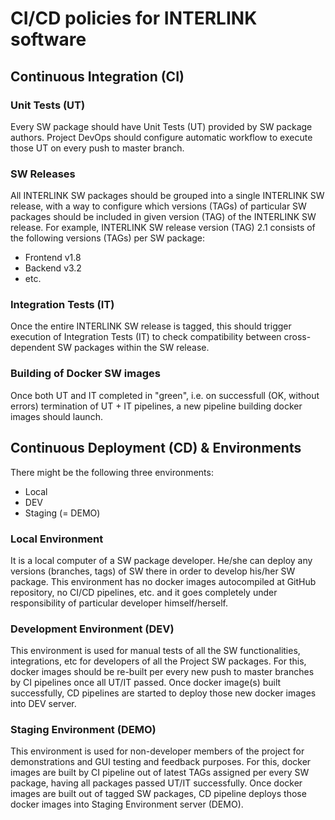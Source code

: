 
# CI/CD policies for INTERLINK software

## Continuous Integration (CI)

### Unit Tests (UT)

Every SW package should have Unit Tests (UT) provided by SW package authors.
Project DevOps should configure automatic workflow to execute those UT on every push to master branch.

### SW Releases

All INTERLINK SW packages should be grouped into a single INTERLINK SW release, with a way to configure which versions (TAGs) of particular SW packages should be included in given version (TAG) of the INTERLINK SW release. 
For example, INTERLINK SW release version (TAG) 2.1 consists of the following versions (TAGs) per SW package:
- Frontend v1.8
- Backend v3.2
- etc.

### Integration Tests (IT)

Once the entire INTERLINK SW release is tagged, this should trigger execution of Integration Tests (IT) to check compatibility between cross-dependent SW packages within the SW release.

### Building of Docker SW images

Once both UT and IT completed in "green", i.e. on successfull (OK, without errors) termination of UT + IT pipelines, a new pipeline building docker images should launch.

## Continuous Deployment (CD) & Environments

There might be the following three environments:
- Local
- DEV
- Staging (= DEMO)

### Local Environment

It is a local computer of a SW package developer. He/she can deploy any versions (branches, tags) of SW there in order to develop his/her SW package. This environment has no docker images autocompiled at GitHub repository, no CI/CD pipelines, etc. and it goes completely under responsibility of particular developer himself/herself.

### Development Environment (DEV)

This environment is used for manual tests of all the SW functionalities, integrations, etc for developers of all the Project SW packages. For this, docker images should be re-built per every new push to master branches by CI pipelines once all UT/IT passed. Once docker image(s) built successfully, CD pipelines are started to deploy those new docker images into DEV server.

### Staging Environment (DEMO)

This environment is used for non-developer members of the project for demonstrations and GUI testing and feedback purposes. For this, docker images are built by CI pipeline out of latest TAGs assigned per every SW package, having all packages passed UT/IT successfully. Once docker images are built out of tagged SW packages, CD pipeline deploys those docker images into Staging Environment server (DEMO).


